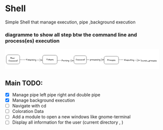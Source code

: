 # Shell

Simple Shell that manage execution, pipe ,background execution


### diagramme to show all step btw the command line and process(es) execution

![DIAGRAMME](/ressources/ParsingCommandStep.png "ParsingCommandStep")


## Main TODO:
* [x] Manage pipe left pipe right and double pipe
* [x] Manage background execution
* [ ] Navigate with cd 
* [ ] Coloration Data
* [ ] Add a module to open a new windows like gnome-terminal
* [ ] Display all information for the user (current directory , )